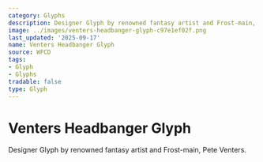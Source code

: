 ```yaml
---
category: Glyphs
description: Designer Glyph by renowned fantasy artist and Frost-main, Pete Venters.
image: ../images/venters-headbanger-glyph-c97e1ef02f.png
last_updated: '2025-09-17'
name: Venters Headbanger Glyph
source: WFCD
tags:
- Glyph
- Glyphs
tradable: false
type: Glyph
---
```


# Venters Headbanger Glyph

Designer Glyph by renowned fantasy artist and Frost-main, Pete Venters.

